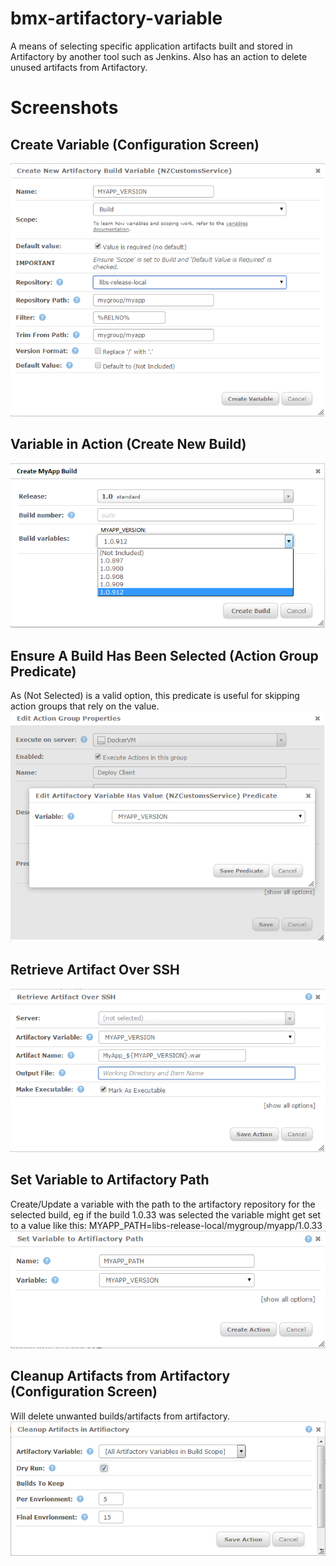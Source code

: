 # bmx-artifactory-variable
A means of selecting specific application artifacts built and stored in Artifactory by another tool such as Jenkins.  Also has an action to delete unused artifacts from Artifactory. 

# Screenshots
## Create Variable (Configuration Screen)
![Create Variable](Images/configure_variable.png)

## Variable in Action (Create New Build)
![Create New Build](Images/create_build.png)

## Ensure A Build Has Been Selected (Action Group Predicate)
As (Not Selected) is a valid option, this predicate is useful for skipping action groups that rely on the value.
![Action Group Predicate](Images/action_group_predicate.png)

## Retrieve Artifact Over SSH
![Action Group Predicate](Images/retrieve_artifact.png)

## Set Variable to Artifactory Path
Create/Update a variable with the path to the artifactory repository for the selected build, eg if the build 1.0.33 was selected the variable might get set to a value like this: MYAPP_PATH=libs-release-local/mygroup/myapp/1.0.33
![Action Group Predicate](Images/set_variable_to_path.png)

## Cleanup Artifacts from Artifactory (Configuration Screen)
Will delete unwanted builds/artifacts from artifactory.
![Cleanup Artifacts from Artifactory](Images/cleanup_artifacts.png)
